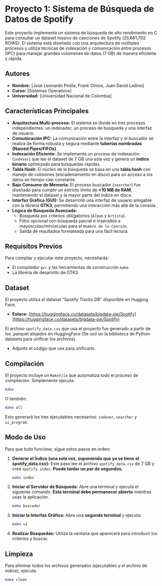 # Proyecto 1: Sistema de Búsqueda de Datos de Spotify

Este proyecto implementa un sistema de búsqueda de alto rendimiento en C para consultar un dataset masivo de canciones de Spotify (25,681,792 ROWS). El sistema está diseñado con una arquitectura de múltiples procesos y utiliza técnicas de indexación y comunicación entre procesos (IPC) para manejar grandes volúmenes de datos (7 GB) de manera eficiente y rapida.

## Autores

* **Nombre:** [José Leonardo Pinilla, Frank Olmos, Juan David Ladino]
* **Curso:** [Sistemas Operativos]
* **Universidad:** [Universidad Nacional de Colombia]

## Características Principales

* **Arquitectura Multi-proceso:** El sistema se divide en tres procesos independientes: un indexador, un proceso de búsqueda y una interfaz de usuario.
* **Comunicación IPC:** La comunicación entre la interfaz y el buscador se realiza de forma robusta y segura mediante **tuberías nombradas (Named Pipes/FIFOs)**.
* **Indexación Eficiente:** Se implementa un proceso de indexación (`indexer`) que lee el dataset de 7 GB una sola vez y genera un **índice binario** optimizado para búsquedas rápidas.
* **Tabla Hash:** El núcleo de la búsqueda se basa en una **tabla hash** con manejo de colisiones (encadenamiento en disco) para un acceso a los datos en tiempo casi constante.
* **Bajo Consumo de Memoria:** El proceso buscador (`searcher`) fue diseñado para cumplir un estricto límite de **<10 MB de RAM**, manteniendo el dataset y la mayor parte del índice en disco.
* **Interfaz Gráfica (GUI):** Se desarrolló una interfaz de usuario amigable con la librería **GTK3**, permitiendo una interacción más allá de la consola.
* **Lógica de Búsqueda Avanzada:**
    * Búsqueda por criterios obligatorios (`Álbum` y `Artista`).
    * Filtro opcional con búsqueda parcial e insensible a mayúsculas/minúsculas para el `Nombre de la Canción`.
    * Salida de resultados formateada para una fácil lectura.

## Requisitos Previos

Para compilar y ejecutar este proyecto, necesitarás:

* El compilador `gcc` y las herramientas de construcción `make`.
* La librería de desarrollo de GTK3.

## Dataset

El proyecto utiliza el dataset "Spotify Tracks DB" disponible en Hugging Face.
* **Enlace:** [https://huggingface.co/datasets/bigdata-pw/Spotify](https://huggingface.co/datasets/bigdata-pw/Spotify)

El archivo `spotify_data.csv` que usa el proyecto fue generado a partir de los .parquet alojados en HuggingFace
(Se usó un la biblioteca de Python datasets para unificar los archivos)
- Adjunto el código que use para unificarlo.
## Compilación

El proyecto incluye un `Makefile` que automatiza todo el proceso de compilación. Simplemente ejecuta:

```bash
make
```
O también:
```bash
make all
```
Esto generará los tres ejecutables necesarios: `indexer`, `searcher` y `ui_program`.

## Modo de Uso

Para que todo funcione, sigue estos pasos en orden:

1.  **Generar el Índice (una sola vez, suponiendo que ya se tiene el spotify_data.csv):**
    Este paso lee el archivo `spotify_data.csv` de 7 GB y crea `spotify.index`. **Puede tardar un par de segundos.**
    ```bash
    make index
    ```

2.  **Iniciar el Servidor de Búsqueda:**
    Abre una terminal y ejecuta el siguiente comando. **Esta terminal debe permanecer abierta** mientras usas la aplicación.
    ```bash
    make buscador
    ```

3.  **Iniciar la Interfaz Gráfica:**
    Abre una **segunda terminal** y ejecuta:
    ```bash
    make ui
    ```

4.  **Realizar Búsquedas:** Utiliza la ventana que aparecerá para introducir los criterios y buscar.

## Limpieza

Para eliminar todos los archivos generados (ejecutables y el archivo de índice), ejecuta:
```bash
make clean
```
